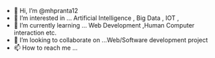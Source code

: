 - 👋 Hi, I’m @mhpranta12
- 👀 I’m interested in ... Artificial Intelligence , Big Data , IOT , 
- 🌱 I’m currently learning ... Web Development ,Human Computer interaction etc. 
- 💞️ I’m looking to collaborate on ...Web/Software development project 
- 📫 How to reach me ...

<!---
mhpranta12/mhpranta12 is a ✨ special ✨ repository because its `README.md` (this file) appears on your GitHub profile.
You can click the Preview link to take a look at your changes.
--->
